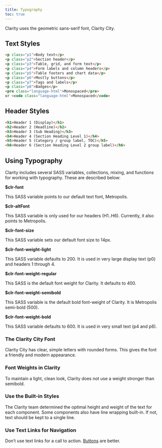 ```yaml
---
title: Typography
toc: true
---
```


Clarity uses the geometric sans-serif font, Clarity City.

## Text Styles

<DocTypographyTable table="text-styles" />

<DocDemo toggle="false">

```html
<p class="p1">Body text</p>
<p class="p2">Section header</p>
<p class="p3">Table, grid, and form text</p>
<p class="p4">Form labels and column headers</p>
<p class="p5">Table footers and chart data</p>
<p class="p6">Mostly buttons</p>
<p class="p7">Tags and labels</p>
<p class="p8">Badges</p>
<pre class="language-html">Monospaced</pre>
or <code class="language-html">Monospaced</code>
```

</DocDemo>

## Header Styles

<DocTypographyTable table="header-styles" />

<DocDemo toggle="false">

```html
<h1>Header 1 (Display)</h1>
<h2>Header 2 (Headline)</h2>
<h3>Header 3 (Sub Heading)</h3>
<h4>Header 4 (Section Heading Level 1)</h4>
<h5>Header 5 (Category / group label, TOC)</h5>
<h6>Header 6 (Section Heading Level 2 group label)</h6>
```

</DocDemo>

## Using Typography

Clarity includes several SASS variables, collections, mixing, and functions for working with typography. These are described below:

**\$clr-font**

This SASS variable points to our default text font, Metropolis.

**\$clr-altFont**

This SASS variable is only used for our headers (H1..H6). Currently, it also points to Metropolis.

**\$clr-font-size**

This SASS variable sets our default font size to 14px.

**\$clr-font-weight-light**

This SASS variable defaults to 200. It is used in very large display text (p0) and headers 1 through 4.

**\$clr-font-weight-regular**

This SASS is the default font weight for Clarity. It defaults to 400.

**\$clr-font-weight-semibold**

This SASS variable is the default bold font-weight of Clarity. It is Metropolis semi-bold (500).

**\$clr-font-weight-bold**

This SASS variable defaults to 600. It is used in very small text (p4 and p6).

### The Clarity City Font

Clarity City has clear, simple letters with rounded forms.
This gives the font a friendly and modern appearance.

<ClrImage title="Metropolis light, regular, medium, and semibold" src="/images/foundation/typography/Typography-A-Z.png" />

### Font Weights in Clarity

To maintain a light, clean look, Clarity does not use a weight stronger than semibold.

<ClrImage title="Metropolis light, regular, medium, and semibold" src="/images/foundation/typography/Typography-Metropolis.png" />

### Use the Built-in Styles

The Clarity team determined the optimal height and weight of the text for each component. Some components also have line wrapping built-in. If not, text should be kept to a single line.

### Use Text Links for Navigation

Don’t use text links for a call to action. [Buttons](/components/buttons) are better.
